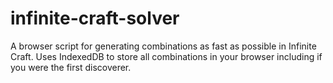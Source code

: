 # infinite-craft-solver

A browser script for generating combinations as fast as possible in Infinite Craft. Uses IndexedDB to store all combinations in your browser including if you were the first discoverer. 
